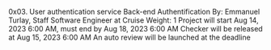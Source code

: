 0x03. User authentication service
Back-end
Authentification
 By: Emmanuel Turlay, Staff Software Engineer at Cruise
 Weight: 1
 Project will start Aug 14, 2023 6:00 AM, must end by Aug 18, 2023 6:00 AM
 Checker will be released at Aug 15, 2023 6:00 AM
 An auto review will be launched at the deadline
